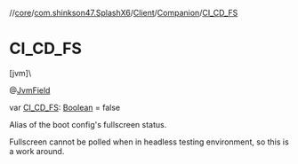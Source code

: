 //[core](../../../../index.md)/[com.shinkson47.SplashX6](../../index.md)/[Client](../index.md)/[Companion](index.md)/[CI_CD_FS](-c-i_-c-d_-f-s.md)

# CI_CD_FS

[jvm]\

@[JvmField](https://kotlinlang.org/api/latest/jvm/stdlib/kotlin.jvm/-jvm-field/index.html)

var [CI_CD_FS](-c-i_-c-d_-f-s.md): [Boolean](https://kotlinlang.org/api/latest/jvm/stdlib/kotlin/-boolean/index.html) = false

Alias of the boot config's fullscreen status.

Fullscreen cannot be polled when in headless testing environment, so this is a work around.
